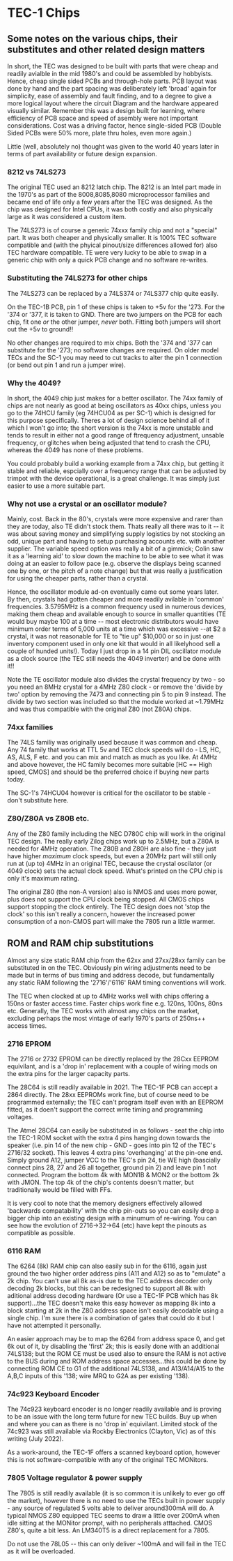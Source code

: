 # TEC-1 Chips

## Some notes on the various chips, their substitutes and other related design matters

In short, the TEC was designed to be built with parts that were cheap and readily avialble in the mid 1980's and could be assembled by hobbyists. Hence, cheap single sided PCBs and through-hole parts. PCB layout was done by hand and the part spacing was deliberately left 'broad' again for simplicity, ease of assembly and fault finding, and to a degree to give a more logical layout where the circuit Diagram and the hardware appeared visually similar. Remember this was a design built for learning, where efficiency of PCB space and speed of asembly were not important considerations. Cost was a driving factor, hence single-sided PCB (Double Sided PCBs were 50% more, plate thru holes, even more again.)

Little (well, absolutely no) thought was given to the world 40 years later in terms of part availability or future design expansion.

### 8212 vs 74LS273

The original TEC used an 8212 latch chip. The 8212 is an Intel part made in the 1970's as part of the 8008,8085,8080 microprocessor families and became end of life only a few years after the TEC was designed. As the chip was designed for Intel CPUs, it was both costly and also physically large as it was considered a custom item.

The 74LS273 is of course a generic 74xxx family chip and not a "special" part. It was both cheaper and physically smaller. It is 100% TEC software compatible and (with the phyical pinout/size differences allowed for) also TEC hardware compatible. TE were very lucky to be able to swap in a generic chip with only a quick PCB change and no software re-writes.

### Substituting the 74LS273 for other chips

The 74LS273 can be replaced by a 74LS374 or 74LS377 chip quite easily.

On the TEC-1B PCB, pin 1 of these chips is taken to +5v for the '273. For the '374 or '377, it is taken to GND. There are two jumpers on the PCB for each chip, fit one *or* the other jumper, *never* both. Fitting both jumpers will short out the +5v to ground!!

No other changes are required to mix chips. Both the '374 and '377 can substitute for the '273; no software changes are required. On older model TECs and the SC-1 you may need to cut tracks to alter the pin 1 connection (or bend out pin 1 and run a jumper wire).

### Why the 4049?

In short, the 4049 chip just makes for a better oscillator. The 74xx family of chips are not nearly as good at being oscillators as 40xx chips, unless you go to the 74HCU family (eg 74HCU04 as per SC-1) which is designed for this purpose specifically. Theres a lot of design science behind all of it which I won't go into; the short version is the 74xx is more unstable and tends to result in either not a good range of ftrequency adjustment, unsable frequency, or glitches when being adjusted that tend to crash the CPU, whereas the 4049 has none of these problems.

You could probably build a working example from a 74xx chip, but getting it stable and reliable, espcially over a frequency range that can be adjusted by trimpot with the device operational, is a great challenge. It was simply just easier to use a more suitable part.

### Why not use a crystal or an oscillator module?

Mainly, cost. Back in the 80's, crystals were more expensive and rarer than they are today, also TE didn't stock them. Thats really all there was to it -- it was about saving money and simplifying supply logistics by not stocking an odd, unique part and having to setup purchasing accounts etc. with another supplier. The variable speed option was really a bit of a gimmick; Colin saw it as a 'learning aid' to slow down the machine to be able to see what it was doing at an easier to follow pace (e.g. observe the displays being scanned one by one, or the pitch of a note change) but that was really a justification for using the cheaper parts, rather than a crystal.

Hence, the oscillator module ad-on eventually came out some years later. By then, crystals had gotten cheaper and more readily avilable in 'common' frequencies. 3.5795MHz is a common frequency used in numerous devices, making them cheap and available enough to source in smaller quantities (TE would buy maybe 100 at a time -- most electronic distributors would have minimum order terms of 5,000 units at a time which was excessive --at $2 a crystal, it was not reasonable for TE to "tie up" $10,000 or so in just one inventory component used in only one kit that would in all likelyhood sell a couple of hunded units!). Today I just drop in a 14 pin DIL oscillator module as a clock source (the TEC still needs the 4049 inverter) and be done with it!!

Note the TE oscillator module also divides the crystal frequency by two - so you need an 8MHz crystal for a 4MHz Z80 clock - or remove the 'divide by two' option by removing the 7473 and connecting pin 5 to pin 9 instead. The divide by two section was included so that the module worked at ~1.79MHz and was thus compatible with the original Z80 (not Z80A) chips.

### 74xx families

The 74LS familiy was originally used because it was common and cheap. Any 74 family that works at TTL 5v and TEC clock speeds will do - LS, HC, AS, ALS, F etc. and you can mix and match as much as you like. At 4MHz and above however, the HC family becomes more suitable [HC == High speed, CMOS] and should be the preferred choice if buying new parts today.

The SC-1's 74HCU04 however is critical for the oscillator to be stable - don't substitute here.

### Z80/Z80A vs Z80B etc.

Any of the Z80 family including the NEC D780C chip will work in the original TEC design. The really early Zilog chips work up to 2.5MHz, but a Z80A is needed for 4MHz operation. The Z80B and Z80H are also fine - they just have higher *maximum* clock speeds, but even a 20MHz part will still only run at (up to) 4MHz in an original TEC, because the crystal oscilator (or 4049 clock) sets the actual clock speed. What's printed on the CPU chip is only it's maximum rating.

The original Z80 (the non-A version) also is NMOS and uses more power, plus does not support the CPU clock being stopped. All CMOS chips support stopping the clock entirely. The TEC design does not 'stop the clock' so this isn't really a concern, however the increased power consumption of a non-CMOS part will make the 7805 run a little warmer.

## ROM and RAM chip substitutions

Almost any size static RAM chip from the 62xx and 27xx/28xx family can be substituted in on the TEC. Obviously pin wiring adjustments need to be made but in terms of bus timing and address decode, but fundamentally any static RAM following the '2716'/'6116' RAM timing conventions will work.

The TEC when clocked at up to 4MHz works well with chips offering a 150ns or faster access time. Faster chips work fine e.g. 120ns, 100ns, 80ns etc. Generally, the TEC works with almost any chips on the market, excluding perhaps the most vintage of early 1970's parts of 250ns++ access times.

### 2716 EPROM

The 2716 or 2732 EPROM can be directly replaced by the 28Cxx EEPROM equivilant, and is a 'drop in' replacement with a couple of wiring mods on the extra pins for the larger capacity parts.

The 28C64 is still readily available in 2021. The TEC-1F PCB can accept a 2864 directly. The 28xx EEPROMs work fine, but of course need to be programmed externally; the TEC can't program itself even with an EEPROM fitted, as it doen't support the correct write timing and programming voltages.

The Atmel 28C64 can easily be substituted in as follows - seat the chip into the TEC-1 ROM socket with the extra 4 pins hanging down towards the speaker (i.e. pin 14 of the new chip - GND - goes into pin 12 of the TEC's 2716/32 socket). This leaves 4 extra pins 'overhanging' at the pin-one end. Simply ground A12, jumper VCC to the TEC's pin 24, tie WE high (bascially connect pins 28, 27 and 26 all together, ground pin 2) and leave pin 1 not connected. Program the bottom 4k with MON1B & MON2 or the bottom 2k with JMON. The top 4k of the chip's contents doesn't matter, but traditionally would be filled with FFs.

It is very cool to note that the memory designers effectively allowed 'backwards compatability' with the chip pin-outs so you can easily drop a bigger chip into an existing design with a minumum of re-wiring. You can see how the evolution of 2716->32->64 (etc) have kept the pinouts as compatible as possible.

### 6116 RAM

The 6264 (8k) RAM chip can also easily sub in for the 6116, again just ground the two higher order address pins (A11 and A12) so as to "emulate" a 2k chip. You can't use all 8k as-is due to the TEC address decoder only decoding 2k blocks, but this can be redesigned to support all 8k with aditional address decoding hardware (Or use a TEC-1F PCB which has 8k support)...the TEC doesn't make this easy however as mapping 8k into a block starting at 2k in the Z80 address space isn't easily decodable using a single chip. I'm sure there is a combination of gates that could do it but I have not attempted it personally.

An easier approach may be to map the 6264 from address space 0, and get 6k out of it, by disabling the 'first' 2k; this is easily done with an additional 74LS138; but the ROM CE must be used also to ensure the RAM is not active to the BUS during and ROM address space accesses...this could be done by connecting ROM CE to G1 of the additional 74LS138, and A13/A14/A15 to the A,B,C inputs of this '138; wire MRQ to G2A as per existing '138).

### 74c923 Keyboard Encoder

The 74c923 keyboard encoder is no longer readily available and is proving to be an issue with the long term future for new TEC builds. Buy up when and where you can as there is no 'drop in' equivilant. Limited stock of the 74c923 was still available via Rockby Electronics (Clayton, Vic) as of this writing (July 2022).

As a work-around, the TEC-1F offers a scanned keyboard option, however this is not software-compatible with any of the original TEC MONitors.

### 7805 Voltage regulator & power supply

The 7805 is still readily available (it is so common it is unlikely to ever go off the market), however there is no need to use the TECs built in power supply - any source of regulated 5 volts able to deliver around300mA will do. A typical NMOS Z80 equipped TEC seems to draw a little over 200mA when idle sitting at the MONitor prompt, with no peripherals atttached. CMOS Z80's, quite a bit less. An LM340T5 is a direct replacement for a 7805.

Do not use the 78L05 -- this can only deliver ~100mA and will fail in the TEC as it will be overloaded.
